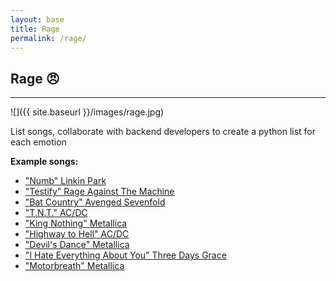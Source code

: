 ```yaml
---
layout: base
title: Rage
permalink: /rage/
---
```


## Rage 😠

---

![]({{ site.baseurl }}/images/rage.jpg)

List songs, collaborate with backend developers to create a python list for each emotion

**Example songs:**
- ["Numb" Linkin Park](https://www.youtube.com/watch?v=kXYiU_JCYtU)
- ["Testify" Rage Against The Machine](https://www.youtube.com/watch?v=Q3dvbM6Pias)
- ["Bat Country" Avenged Sevenfold](https://www.youtube.com/watch?v=IHS3qJdxefY)
- ["T.N.T." AC/DC](https://www.youtube.com/watch?v=NhsK5WExrnE)
- ["King Nothing" Metallica](https://www.youtube.com/watch?v=Xz9DX_VMXdI)
- ["Highway to Hell" AC/DC](https://www.youtube.com/watch?v=qKggnBh2Mdw)
- ["Devil's Dance" Metallica](https://www.youtube.com/watch?v=aKQTWq6ZbTc)
- ["I Hate Everything About You" Three Days Grace](https://www.youtube.com/watch?v=d8ekz_CSBVg)
- ["Motorbreath" Metallica](https://www.youtube.com/watch?v=TWKJmbmOOf4)

